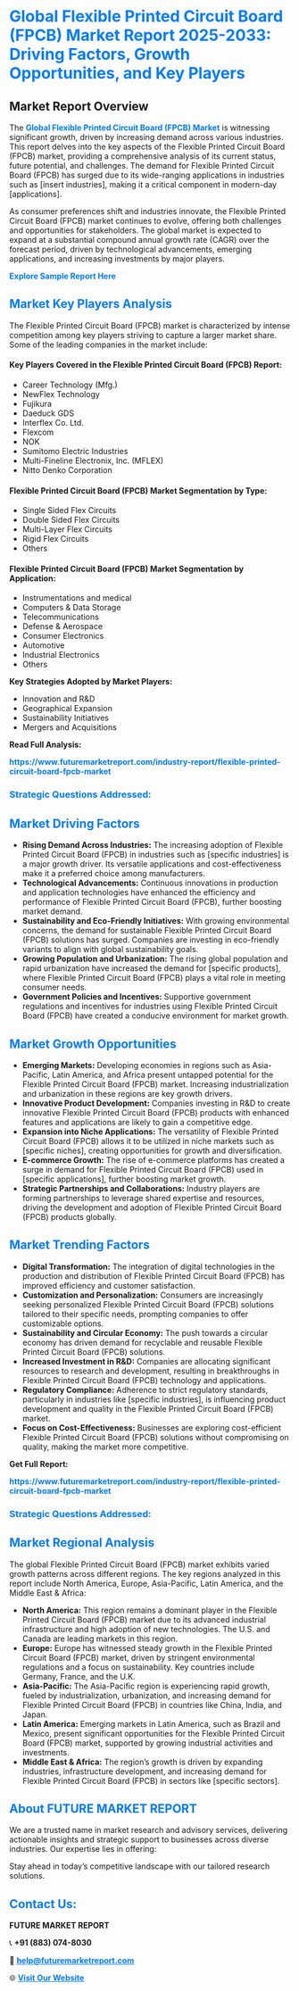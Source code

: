 <h1 style="color: #007BFF;">Global Flexible Printed Circuit Board (FPCB) Market Report 2025-2033: Driving Factors, Growth Opportunities, and Key Players</h1>

<section id="overview">
<h2>Market Report Overview</h2>
<p>The <a href="https://www.futuremarketreport.com/industry-report/flexible-printed-circuit-board-fpcb-market" style="color: #007BFF; text-decoration: none;"><strong>Global Flexible Printed Circuit Board (FPCB) Market</strong></a> is witnessing significant growth, driven by increasing demand across various industries. This report delves into the key aspects of the Flexible Printed Circuit Board (FPCB) market, providing a comprehensive analysis of its current status, future potential, and challenges. The demand for Flexible Printed Circuit Board (FPCB) has surged due to its wide-ranging applications in industries such as [insert industries], making it a critical component in modern-day [applications].</p>
<p>As consumer preferences shift and industries innovate, the Flexible Printed Circuit Board (FPCB) market continues to evolve, offering both challenges and opportunities for stakeholders. The global market is expected to expand at a substantial compound annual growth rate (CAGR) over the forecast period, driven by technological advancements, emerging applications, and increasing investments by major players.</p>
</section>

<section id="overview">
<p><a href="https://www.futuremarketreport.com/request-sample/reportId=81243" style="color: #007BFF; text-decoration: none;"><strong>Explore Sample Report Here</strong></a></p>
</section>

<section id="key-players">
<h2 style="color: #007BFF;">Market Key Players Analysis</h2>
<p>The Flexible Printed Circuit Board (FPCB) market is characterized by intense competition among key players striving to capture a larger market share. Some of the leading companies in the market include:</p>
<h4>Key Players Covered in the Flexible Printed Circuit Board (FPCB) Report:</h4>
<ul><li>Career Technology (Mfg.)</li><li>NewFlex Technology</li><li>Fujikura</li><li>Daeduck GDS</li><li>Interflex Co. Ltd.</li><li>Flexcom</li><li>NOK</li><li>Sumitomo Electric Industries</li><li>Multi-Fineline Electronix, Inc. (MFLEX)</li><li>Nitto Denko Corporation</li></ul>
<h4>Flexible Printed Circuit Board (FPCB) Market Segmentation by Type:</h4>
<ul><li>Single Sided Flex Circuits</li><li>Double Sided Flex Circuits</li><li>Multi-Layer Flex Circuits</li><li>Rigid Flex Circuits</li><li>Others</li></ul>

<h4>Flexible Printed Circuit Board (FPCB) Market Segmentation by Application:</h4>
<ul><li>Instrumentations and medical</li><li>Computers &amp; Data Storage</li><li>Telecommunications</li><li>Defense &amp; Aerospace</li><li>Consumer Electronics</li><li>Automotive</li><li>Industrial Electronics</li><li>Others</li></ul>
<p><strong>Key Strategies Adopted by Market Players:</strong></p>
<ul>
<li>Innovation and R&D</li>
<li>Geographical Expansion</li>
<li>Sustainability Initiatives</li>
<li>Mergers and Acquisitions</li>
</ul>
</section>

<section>
<p><strong>Read Full Analysis: </strong></p><a href="https://www.futuremarketreport.com/industry-report/flexible-printed-circuit-board-fpcb-market" style="color: #007BFF; text-decoration: none;"><strong>https://www.futuremarketreport.com/industry-report/flexible-printed-circuit-board-fpcb-market</strong></a>
<h3 style="color: #007BFF;">Strategic Questions Addressed:</h3>
</section>

<section id="driving-factors">
<h2 style="color: #007BFF;">Market Driving Factors</h2>
<ul>
<li><strong>Rising Demand Across Industries:</strong> The increasing adoption of Flexible Printed Circuit Board (FPCB) in industries such as [specific industries] is a major growth driver. Its versatile applications and cost-effectiveness make it a preferred choice among manufacturers.</li>
<li><strong>Technological Advancements:</strong> Continuous innovations in production and application technologies have enhanced the efficiency and performance of Flexible Printed Circuit Board (FPCB), further boosting market demand.</li>
<li><strong>Sustainability and Eco-Friendly Initiatives:</strong> With growing environmental concerns, the demand for sustainable Flexible Printed Circuit Board (FPCB) solutions has surged. Companies are investing in eco-friendly variants to align with global sustainability goals.</li>
<li><strong>Growing Population and Urbanization:</strong> The rising global population and rapid urbanization have increased the demand for [specific products], where Flexible Printed Circuit Board (FPCB) plays a vital role in meeting consumer needs.</li>
<li><strong>Government Policies and Incentives:</strong> Supportive government regulations and incentives for industries using Flexible Printed Circuit Board (FPCB) have created a conducive environment for market growth.</li>
</ul>
</section>

<section id="growth-opportunities">
<h2 style="color: #007BFF;">Market Growth Opportunities</h2>
<ul>
<li><strong>Emerging Markets:</strong> Developing economies in regions such as Asia-Pacific, Latin America, and Africa present untapped potential for the Flexible Printed Circuit Board (FPCB) market. Increasing industrialization and urbanization in these regions are key growth drivers.</li>
<li><strong>Innovative Product Development:</strong> Companies investing in R&D to create innovative Flexible Printed Circuit Board (FPCB) products with enhanced features and applications are likely to gain a competitive edge.</li>
<li><strong>Expansion into Niche Applications:</strong> The versatility of Flexible Printed Circuit Board (FPCB) allows it to be utilized in niche markets such as [specific niches], creating opportunities for growth and diversification.</li>
<li><strong>E-commerce Growth:</strong> The rise of e-commerce platforms has created a surge in demand for Flexible Printed Circuit Board (FPCB) used in [specific applications], further boosting market growth.</li>
<li><strong>Strategic Partnerships and Collaborations:</strong> Industry players are forming partnerships to leverage shared expertise and resources, driving the development and adoption of Flexible Printed Circuit Board (FPCB) products globally.</li>
</ul>
</section>

<section id="trending-factors">
<h2 style="color: #007BFF;">Market Trending Factors</h2>
<ul>
<li><strong>Digital Transformation:</strong> The integration of digital technologies in the production and distribution of Flexible Printed Circuit Board (FPCB) has improved efficiency and customer satisfaction.</li>
<li><strong>Customization and Personalization:</strong> Consumers are increasingly seeking personalized Flexible Printed Circuit Board (FPCB) solutions tailored to their specific needs, prompting companies to offer customizable options.</li>
<li><strong>Sustainability and Circular Economy:</strong> The push towards a circular economy has driven demand for recyclable and reusable Flexible Printed Circuit Board (FPCB) solutions.</li>
<li><strong>Increased Investment in R&D:</strong> Companies are allocating significant resources to research and development, resulting in breakthroughs in Flexible Printed Circuit Board (FPCB) technology and applications.</li>
<li><strong>Regulatory Compliance:</strong> Adherence to strict regulatory standards, particularly in industries like [specific industries], is influencing product development and quality in the Flexible Printed Circuit Board (FPCB) market.</li>
<li><strong>Focus on Cost-Effectiveness:</strong> Businesses are exploring cost-efficient Flexible Printed Circuit Board (FPCB) solutions without compromising on quality, making the market more competitive.</li>
</ul>
</section>

<section>
<p><strong>Get Full Report: </strong></p><a href="https://www.futuremarketreport.com/industry-report/flexible-printed-circuit-board-fpcb-market" style="color: #007BFF; text-decoration: none;"><strong>https://www.futuremarketreport.com/industry-report/flexible-printed-circuit-board-fpcb-market</strong></a>
<h3 style="color: #007BFF;">Strategic Questions Addressed:</h3>
</section>


<section id="regional-analysis">
<h2 style="color: #007BFF;">Market Regional Analysis</h2>
<p>The global Flexible Printed Circuit Board (FPCB) market exhibits varied growth patterns across different regions. The key regions analyzed in this report include North America, Europe, Asia-Pacific, Latin America, and the Middle East & Africa:</p>
<ul>
<li><strong>North America:</strong> This region remains a dominant player in the Flexible Printed Circuit Board (FPCB) market due to its advanced industrial infrastructure and high adoption of new technologies. The U.S. and Canada are leading markets in this region.</li>
<li><strong>Europe:</strong> Europe has witnessed steady growth in the Flexible Printed Circuit Board (FPCB) market, driven by stringent environmental regulations and a focus on sustainability. Key countries include Germany, France, and the U.K.</li>
<li><strong>Asia-Pacific:</strong> The Asia-Pacific region is experiencing rapid growth, fueled by industrialization, urbanization, and increasing demand for Flexible Printed Circuit Board (FPCB) in countries like China, India, and Japan.</li>
<li><strong>Latin America:</strong> Emerging markets in Latin America, such as Brazil and Mexico, present significant opportunities for the Flexible Printed Circuit Board (FPCB) market, supported by growing industrial activities and investments.</li>
<li><strong>Middle East & Africa:</strong> The region’s growth is driven by expanding industries, infrastructure development, and increasing demand for Flexible Printed Circuit Board (FPCB) in sectors like [specific sectors].</li>
</ul>
</section>

<footer>
<h2 style="color: #007BFF;">About FUTURE MARKET REPORT</h2>
<p>We are a trusted name in market research and advisory services, delivering actionable insights and strategic support to businesses across diverse industries. Our expertise lies in offering:</p>

<p>Stay ahead in today’s competitive landscape with our tailored research solutions.</p>

<h2 style="color: #007BFF;">Contact Us:</h2>
<p><strong>FUTURE MARKET REPORT</strong></p>
<p>📞 <strong>+91 (883) 074-8030</strong></p>
<p>📧 <strong><a href="mailto:help@futuremarketreport.com" style="color: #007BFF;">help@futuremarketreport.com</a></strong></p>
<p>🌐 <strong><a href="https://www.futuremarketreport.com/" style="color: #007BFF;">Visit Our Website</a></strong></p>
</footer>